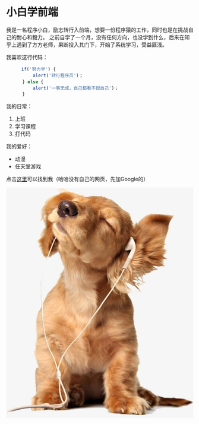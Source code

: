 # 小白学前端

我是一名程序小白，励志转行入前端，想要一份程序猿的工作，同时也是在挑战自己的耐心和毅力。
之前自学了一个月，没有任何方向，也没学到什么，后来在知乎上遇到了方方老师，果断投入其门下，开始了系统学习，受益匪浅。

我喜欢这行代码：
~~~javascript
    　if('努力学') {
          alert('转行程序员')；
      } else {
          alert('一事无成，自己都看不起自己')；
      }
~~~

我的日常：
1. 上班
2. 学习课程
3. 打代码
   
我的爱好：
* 动漫
* 任天堂游戏

点击[这里](https://www.google.com/)可以找到我（哈哈没有自己的网页，先加Google的）

![我的艳照](puppy.jpeg)
